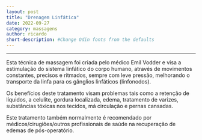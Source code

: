 ```yaml
---
layout: post
title: "Drenagem Linfática"
date: 2022-09-27 
category: massagens
author: ricardo
short-description: #Change Odin fonts from the defaults
---
```


-----

Esta técnica de massagem foi criada pelo médico Emil Vodder e visa a estimulação do sistema linfático do corpo humano, através de movimentos constantes, precisos e ritmados, sempre com leve pressão, melhorando o transporte da linfa para os gânglios linfáticos (linfonodos).

Os benefícios deste tratamento visam problemas tais como a retenção de líquidos, a celulite, gordura localizada, edema, tratamento de varizes, substâncias tóxicas nos tecidos, má circulação e pernas cansadas.

Este tratamento também normalmente é recomendado por médicos/cirugiões/outros profissionais de saúde na recuperação de edemas de pós-operatório.